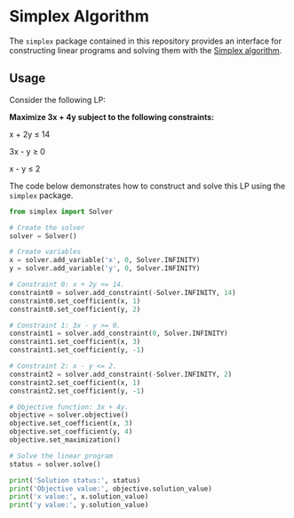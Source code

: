 # Simplex Algorithm

The `simplex` package contained in this repository provides an interface for constructing linear programs
and solving them with the [Simplex algorithm](https://en.wikipedia.org/wiki/Simplex_algorithm).

## Usage

Consider the following LP:

**Maximize 3x + 4y subject to the following constraints:**

x + 2y ≤ 14

3x - y ≥ 0

x - y ≤ 2


The code below demonstrates how to construct and solve this LP using the `simplex` package.

```python
from simplex import Solver

# Create the solver
solver = Solver()

# Create variables
x = solver.add_variable('x', 0, Solver.INFINITY)
y = solver.add_variable('y', 0, Solver.INFINITY)

# Constraint 0: x + 2y <= 14.
constraint0 = solver.add_constraint(-Solver.INFINITY, 14)
constraint0.set_coefficient(x, 1)
constraint0.set_coefficient(y, 2)

# Constraint 1: 3x - y >= 0.
constraint1 = solver.add_constraint(0, Solver.INFINITY)
constraint1.set_coefficient(x, 3)
constraint1.set_coefficient(y, -1)

# Constraint 2: x - y <= 2.
constraint2 = solver.add_constraint(-Solver.INFINITY, 2)
constraint2.set_coefficient(x, 1)
constraint2.set_coefficient(y, -1)

# Objective function: 3x + 4y.
objective = solver.objective()
objective.set_coefficient(x, 3)
objective.set_coefficient(y, 4)
objective.set_maximization()

# Solve the linear program
status = solver.solve()

print('Solution status:', status)
print('Objective value:', objective.solution_value)
print('x value:', x.solution_value)
print('y value:', y.solution_value)
```
